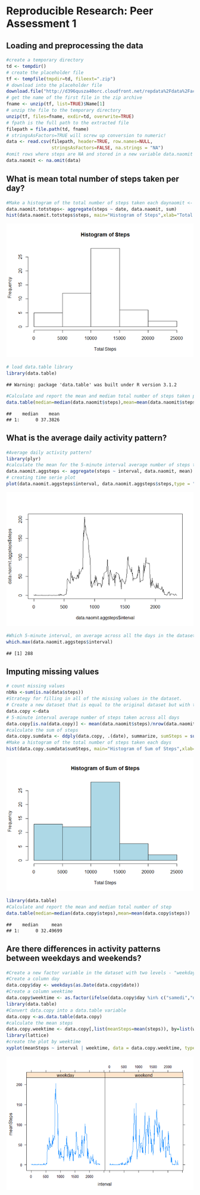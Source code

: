 # Reproducible Research: Peer Assessment 1


## Loading and preprocessing the data

```r
#create a temporary directory
td <- tempdir()
# create the placeholder file
tf <- tempfile(tmpdir=td, fileext=".zip")
# download into the placeholder file
download.file("http://d396qusza40orc.cloudfront.net/repdata%2Fdata%2Factivity.zip", tf, mode="wb")
# get the name of the first file in the zip archive
fname <- unzip(tf, list=TRUE)$Name[1]
# unzip the file to the temporary directory
unzip(tf, files=fname, exdir=td, overwrite=TRUE)
# fpath is the full path to the extracted file
filepath = file.path(td, fname)
# stringsAsFactors=TRUE will screw up conversion to numeric!
data <- read.csv(filepath, header=TRUE, row.names=NULL, 
                 stringsAsFactors=FALSE, na.strings = "NA")
#omit rows where steps are NA and stored in a new variable data.naomit
data.naomit <- na.omit(data)
```
## What is mean total number of steps taken per day?

```r
#Make a histogram of the total number of steps taken each daynaomit <- na.omit(data)
data.naomit.totsteps<- aggregate(steps ~ date, data.naomit, sum)
hist(data.naomit.totsteps$steps, main="Histogram of Steps",xlab="Total Steps")
```

![](./PA1_template_files/figure-html/unnamed-chunk-2-1.png) 

```r
# load data.table library
library(data.table)
```

```
## Warning: package 'data.table' was built under R version 3.1.2
```

```r
#Calculate and report the mean and median total number of steps taken per day
data.table(median=median(data.naomit$steps),mean=mean(data.naomit$steps))
```

```
##    median    mean
## 1:      0 37.3826
```
## What is the average daily activity pattern?

```r
#Average daily activity pattern?
library(plyr)
#calculate the mean for the 5-minute interval average number of steps taken across all days
data.naomit.aggsteps <- aggregate(steps ~ interval, data.naomit, mean)
# creating time serie plot
plot(data.naomit.aggsteps$interval, data.naomit.aggsteps$steps,type = "l")
```

![](./PA1_template_files/figure-html/unnamed-chunk-3-1.png) 

```r
#Which 5-minute interval, on average across all the days in the dataset, contains the maximum number of steps?
which.max(data.naomit.aggsteps$interval)
```

```
## [1] 288
```
## Imputing missing values

```r
# count missing values
nbNa <-sum(is.na(data$steps))
#Strategy for filling in all of the missing values in the dataset.
# Create a new dataset that is equal to the original dataset but with the missing data filled in.
data.copy <-data
# 5-minute interval average number of steps taken across all days
data.copy[is.na(data.copy)] <- mean(data.naomit$steps)/nrow(data.naomit.aggsteps) #Nb of observations of average data every 5 minutes
#calculate the sum of steps
data.copy.sumdata <- ddply(data.copy, .(date), summarize, sumSteps = sum(steps, na.rm = TRUE))
#Make a histogram of the total number of steps taken each days 
hist(data.copy.sumdata$sumSteps, main="Histogram of Sum of Steps",xlab="Total Steps", col="lightblue")
```

![](./PA1_template_files/figure-html/unnamed-chunk-4-1.png) 

```r
library(data.table)
#Calculate and report the mean and median total number of step
data.table(median=median(data.copy$steps),mean=mean(data.copy$steps))
```

```
##    median     mean
## 1:      0 32.49699
```
## Are there differences in activity patterns between weekdays and weekends?

```r
#Create a new factor variable in the dataset with two levels - "weekday" and "weekend" indicating whether a given date is a weekday or weekend day.
#Create a column day
data.copy$day <- weekdays(as.Date(data.copy$date))
#Create a column weektime
data.copy$weektime <- as.factor(ifelse(data.copy$day %in% c("samedi","dimanche"),"weekend", "weekday"))
library(data.table)
#Convert data.copy into a data.table variable
data.copy <-as.data.table(data.copy)
#calculate the mean steps
data.copy.weektime <- data.copy[,list(meanSteps=mean(steps)), by=list(weektime,interval)]
library(lattice)
#create the plot by weektime
xyplot(meanSteps ~ interval | weektime, data = data.copy.weektime, type="l")
```

![](./PA1_template_files/figure-html/unnamed-chunk-5-1.png) 
